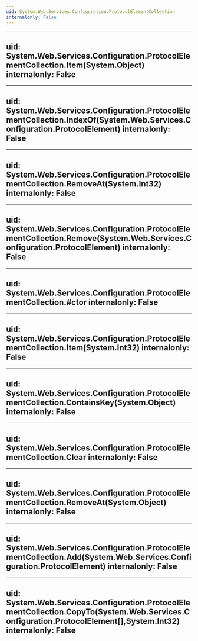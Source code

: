 ```yaml
---
uid: System.Web.Services.Configuration.ProtocolElementCollection
internalonly: False
---
```


---
uid: System.Web.Services.Configuration.ProtocolElementCollection.Item(System.Object)
internalonly: False
---

---
uid: System.Web.Services.Configuration.ProtocolElementCollection.IndexOf(System.Web.Services.Configuration.ProtocolElement)
internalonly: False
---

---
uid: System.Web.Services.Configuration.ProtocolElementCollection.RemoveAt(System.Int32)
internalonly: False
---

---
uid: System.Web.Services.Configuration.ProtocolElementCollection.Remove(System.Web.Services.Configuration.ProtocolElement)
internalonly: False
---

---
uid: System.Web.Services.Configuration.ProtocolElementCollection.#ctor
internalonly: False
---

---
uid: System.Web.Services.Configuration.ProtocolElementCollection.Item(System.Int32)
internalonly: False
---

---
uid: System.Web.Services.Configuration.ProtocolElementCollection.ContainsKey(System.Object)
internalonly: False
---

---
uid: System.Web.Services.Configuration.ProtocolElementCollection.Clear
internalonly: False
---

---
uid: System.Web.Services.Configuration.ProtocolElementCollection.RemoveAt(System.Object)
internalonly: False
---

---
uid: System.Web.Services.Configuration.ProtocolElementCollection.Add(System.Web.Services.Configuration.ProtocolElement)
internalonly: False
---

---
uid: System.Web.Services.Configuration.ProtocolElementCollection.CopyTo(System.Web.Services.Configuration.ProtocolElement[],System.Int32)
internalonly: False
---

